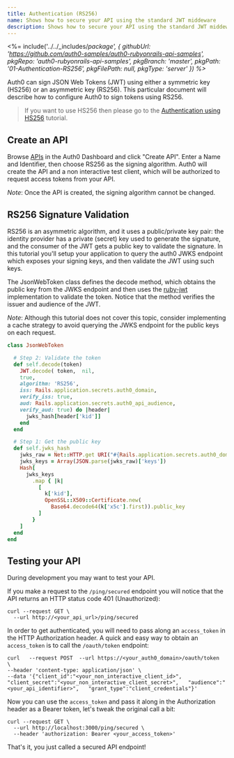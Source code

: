 ```yaml
---
title: Authentication (RS256)
name: Shows how to secure your API using the standard JWT middeware
description: Shows how to secure your API using the standard JWT middeware.
---
```


<%= include('../../_includes/_package', {
  githubUrl: 'https://github.com/auth0-samples/auth0-rubyonrails-api-samples',
  pkgRepo: 'auth0-rubyonrails-api-samples',
  pkgBranch: 'master',
  pkgPath: '01-Authentication-RS256',
  pkgFilePath: null,
  pkgType: 'server'
}) %>_

Auth0 can sign JSON Web Tokens (JWT) using either a symmetric key (HS256) or an asymmetric key (RS256). This particular document will describe how to configure Auth0 to sign tokens using RS256.

> If you want to use HS256 then please go to the [Authentication using HS256](/quickstart/backend/rails/02-authentication-hs256) tutorial.

## Create an API

Browse [APIs](https://manage.auth0.com/#/apis) in the Auth0 Dashboard and click "Create API". Enter a Name and Identifier, then choose RS256 as the signing algorithm. Auth0 will create the API and a non interactive test client, which will be authorized to request access tokens from your API.

*Note*: Once the API is created, the signing algorithm cannot be changed.

## RS256 Signature Validation

RS256 is an asymmetric algorithm, and it uses a public/private key pair: the identity provider has a private (secret) key used to generate the signature, and the consumer of the JWT gets a public key to validate the signature. In this tutorial you'll setup your application to query the auth0 JWKS endpoint which exposes your signing keys, and then validate the JWT using such keys.

The JsonWebToken class defines the decode method, which obtains the public key from the JWKS endpoint and then uses the [ruby-jwt](https://github.com/jwt/ruby-jwt) implementation to validate the token. Notice that the method verifies the issuer and audience of the JWT.

*Note*: Although this tutorial does not cover this topic, consider implementing a cache strategy to avoid querying the JWKS endpoint for the public keys on each request.

```Ruby
class JsonWebToken

  # Step 2: Validate the token
  def self.decode(token)
    JWT.decode( token,  nil,
    true,
    algorithm: 'RS256',
    iss: Rails.application.secrets.auth0_domain,
    verify_iss: true,
    aud: Rails.application.secrets.auth0_api_audience,
    verify_aud: true) do |header|
      jwks_hash[header['kid']]
    end
  end

  # Step 1: Get the public key
  def self.jwks_hash
    jwks_raw = Net::HTTP.get URI("#{Rails.application.secrets.auth0_domain}.well-known/jwks.json")
    jwks_keys = Array(JSON.parse(jwks_raw)['keys'])
    Hash[
      jwks_keys
        .map { |k|
          [
            k['kid'],
            OpenSSL::X509::Certificate.new(
              Base64.decode64(k['x5c'].first)).public_key
          ]
        }
    ]
  end
end
```

## Testing your API

During development you may want to test your API.

If you make a request to the `/ping/secured` endpoint you will notice that the API returns an HTTP status code 401 (Unauthorized):

```
curl --request GET \
  --url http://<your_api_url>/ping/secured
```

In order to get authenticated, you will need to pass along an `access_token` in the HTTP Authorization header. A quick and easy way to obtain an `access_token` is to call the `/oauth/token` endpoint:

```
curl   --request POST  --url https://<your_auth0_domain>/oauth/token   \
--header 'content-type: application/json' \
--data '{"client_id":"<your_non_interactive_client_id>", "client_secret":"<your_non_interactive_client_secret>",   "audience":"<your_api_identifier>",   "grant_type":"client_credentials"}'

```

Now you can use the `access_token` and pass it along in the Authorization header as a Bearer token, let's tweak the original call a bit:

```
curl --request GET \
  --url http://localhost:3000/ping/secured \
  --header 'authorization: Bearer <your_access_token>'

```

That's it, you just called a secured API endpoint!
